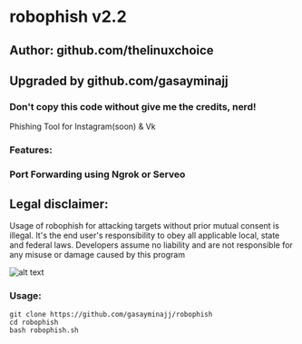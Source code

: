 # robophish v2.2
## Author: github.com/thelinuxchoice
## Upgraded by github.com/gasayminajj
### Don't copy this code without give me the credits, nerd! 

Phishing Tool for Instagram(soon) & Vk

### Features:
### Port Forwarding using Ngrok or Serveo

## Legal disclaimer:

Usage of robophish for attacking targets without prior mutual consent is illegal. It's the end user's responsibility to obey all applicable local, state and federal laws. Developers assume no liability and are not responsible for any misuse or damage caused by this program 

![alt text](https://s8.hostingkartinok.com/uploads/images/2020/10/ac2b9961d22560ce08112b683b897558.png)

### Usage:
```
git clone https://github.com/gasayminajj/robophish
cd robophish
bash robophish.sh
```


